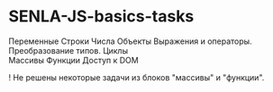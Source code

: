 # SENLA-JS-basics-tasks


Переменные 
Строки
Числа
Объекты
Выражения и операторы. Преобразование типов.
Циклы   
Массивы
Функции
Доступ к DOM

! Не решены некоторые задачи из блоков "массивы" и "функции".

